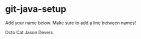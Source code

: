 # git-java-setup

Add your name below. Make sure to add a line between names!

Octo Cat
Jason Devers
